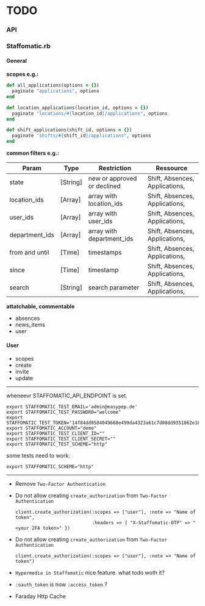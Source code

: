 # TODO

### API

### Staffomatic.rb

#### General

**scopes e.g.:**

`````ruby
def all_applications(options = {})
  paginate "applications", options
end

def location_applications(location_id, options = {})
  paginate "locations/#{location_id}/applications", options
end

def shift_applications(shift_id, options = {})
  paginate "shifts/#{shift_id}/applications", options
end
`````

**common filters e.g.:**

| Param           | Type      | Restriction                    | Ressource                       |
| --------------- | --------- | ------------------------------ | ------------------------------- |
| state           | [String]  | new or approved or declined    | Shift, Absences, Applications,  |
| location_ids    | [Array]   | array with location_ids        | Shift, Absences, Applications,  |
| user_ids        | [Array]   | array with user_ids            | Shift, Absences, Applications,  |
| department_ids  | [Array]   | array with department_ids      | Shift, Absences, Applications,  |
| from and until  | [Time]    | timestamps                     | Shift, Absences, Applications,  |
| since           | [Time]    | timestamp                      | Shift, Absences, Applications,  |
| search          | [String]  | search parameter               | Shift, Absences, Applications,  |


**attatchable, commentable**

* absences
* news_items
* user


#### User

* scopes
* create
* invite
* update

----------


wheneevr STAFFOMATIC_API_ENDPOINT is set.

    export STAFFOMATIC_TEST_EMAIL='admin@easypep.de'
    export STAFFOMATIC_TEST_PASSWORD="welcome"
    export STAFFOMATIC_TEST_TOKEN='14f84dd0584049668e499da4323a61c7d08dd9351862e1895c9d96bbdd686235'
    export STAFFOMATIC_ACCOUNT="demo"
    export STAFFOMATIC_TEST_CLIENT_ID=""
    export STAFFOMATIC_TEST_CLIENT_SECRET=""
    export STAFFOMATIC_TEST_SCHEME="http"

some tests need to work:

    export STAFFOMATIC_SCHEME="http"

----------

* Remove `Two-Factor Authentication`

* Do not allow creating `create_authorization` from `Two-Factor Authentication`

      client.create_authorization(:scopes => ["user"], :note => "Name of token",
                                  :headers => { "X-Staffomatic-OTP" => "<your 2FA token>" })

* Do not allow creating `create_authorization` from `Two-Factor Authentication`

      client.create_authorization(:scopes => ["user"], :note => "Name of token")

* `Hypermedia in Staffomatic` nice feature. what todo woth it?

* `:oauth_token` is now `:access_token` ?

* Faraday Http Cache
